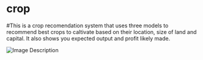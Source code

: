 # crop
#This is a crop recomendation system that uses three models to recommend best crops to caltivate based on their location, size of land and capital.
It also shows you expected output and profit likely made.


![Image Description](https://res.cloudinary.com/drkhylfet/image/upload/v1689217377/handy_home_lt8k7w.png)

